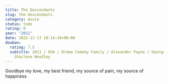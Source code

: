 ```yaml
---
title: The Descendants
slug: the-descendants
category: movie
status: todo
rating: 0
year: "2011"
date: 2022-12-17 18:14:24+08:00
douban:
  rating: 7.5
  subtitle: 2011 / USA / Drama Comedy Family / Alexander Payne / George Clooney
    Shailene Woodley
---
```


Goodbye my love, my best friend, my source of pain, my source of happiness

